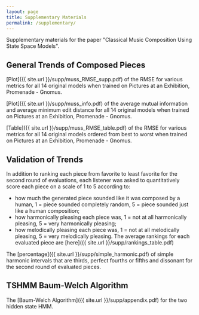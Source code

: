 ```yaml
---
layout: page
title: Supplementary Materials
permalink: /supplementary/
---
```

Supplementary materials for the paper "Classical Music Composition Using State Space Models".

## General Trends of Composed Pieces
[Plot]({{ site.url }}/supp/muss_RMSE_supp.pdf) of the RMSE for various metrics for all 14 original models when trained on Pictures at an Exhibition, Promenade - Gnomus.

[Plot]({{ site.url }}/supp/muss_info.pdf) of the average mutual information and average minimum edit distance for all 14 original models when trained on Pictures at an Exhibition, Promenade - Gnomus.

[Table]({{ site.url }}/supp/muss_RMSE_table.pdf) of the RMSE for various metrics for all 14 original models ordered from best to worst when trained on Pictures at an Exhibition, Promenade - Gnomus.


## Validation of Trends
In addition to ranking each piece from favorite to least favorite for the second round of evaluations, each listener was asked to quantitatively score each piece on a scale of 1 to 5 according to:
- how much the generated piece sounded like it was composed by a human, 1 = piece sounded completely random, 5 = piece sounded just like a human composition;
- how harmonically pleasing each piece was, 1 = not at all harmonically pleasing, 5 = very harmonically pleasing;
- how melodically pleasing each piece was, 1 = not at all melodically pleasing, 5 = very melodically pleasing.
The average rankings for each evaluated piece are [here]({{ site.url }}/supp/rankings_table.pdf)

The [percentage]({{ site.url }}/supp/simple_harmonic.pdf) of simple harmonic intervals that are thirds, perfect fourths or fifths and dissonant for the second round of evaluated pieces.

## TSHMM Baum-Welch Algorithm
The [Baum-Welch Algorithm]({{ site.url }}/supp/appendix.pdf) for the two hidden state HMM.
